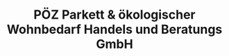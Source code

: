 ---
title: "PÖZ Parkett & ökologischer Wohnbedarf Handels und Beratungs GmbH"
url: /hohenems/poez-parkett-und-oekologischer-wohnbedarf-handels-und-beratungs-gmbh/
shop: Baustoffe
---